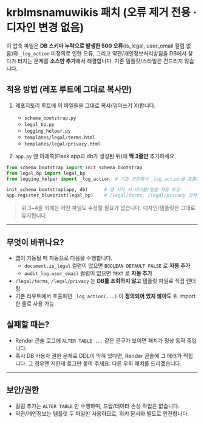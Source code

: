 # krblmsnamuwikis 패치 (오류 제거 전용 · 디자인 변경 없음)

이 압축 파일은 **DB 스키마 누락으로 발생한 500 오류**(is_legal, user_email 컬럼 없음)와
`_log_action` 미정의로 인한 오류, 그리고 약관/개인정보처리방침을 DB에서 찾다가 터지는 문제를
**소스만 추가**해서 해결합니다. 기존 템플릿/스타일은 건드리지 않습니다.

## 적용 방법 (레포 루트에 그대로 복사만)

1) 레포지토리 루트에 이 파일들을 그대로 복사(덮어쓰기 X)합니다.
   - `schema_bootstrap.py`
   - `legal_bp.py`
   - `logging_helper.py`
   - `templates/legal/terms.html`
   - `templates/legal/privacy.html`

2) `app.py` 맨 아래쪽(Flask app과 db가 생성된 뒤)에 **딱 3줄만** 추가하세요.

```python
from schema_bootstrap import init_schema_bootstrap
from legal_bp import legal_bp
from logging_helper import _log_action  # 기존 코드에서 _log_action을 호출한다면 이 import만으로 해결됩니다.

init_schema_bootstrap(app, db)      # 앱 시작 시 테이블/컬럼 자동 보강
app.register_blueprint(legal_bp)    # /legal/terms, /legal/privacy 정적 페이지
```

> 위 3~4줄 외에는 어떤 파일도 수정할 필요가 없습니다.
> 디자인/템플릿은 그대로 유지됩니다.

---

## 무엇이 바뀌나요?

- 앱이 기동될 때 자동으로 다음을 수행합니다.
  - `document.is_legal` 컬럼이 없으면 `BOOLEAN DEFAULT FALSE` 로 **자동 추가**
  - `audit_log.user_email` 컬럼이 없으면 `TEXT` 로 **자동 추가**
- `/legal/terms`, `/legal/privacy` 는 **DB를 조회하지 않고** 템플릿 파일로 직접 렌더링
- 기존 라우트에서 호출하던 `_log_action(...)` 이 **정의되어 있지 않아도** 위 import 한 줄로 사용 가능

## 실패할 때는?

- Render 콘솔 로그에 `ALTER TABLE ...` 같은 문구가 보이면 패치가 정상 동작 중입니다.
- 혹시 DB 사용자 권한 문제로 DDL이 막혀 있다면, Render 콘솔에 그 에러가 찍힙니다.
  그 경우엔 저한테 로그만 붙여 주세요. 다른 우회 패치를 드리겠습니다.

---

## 보안/권한

- 컬럼 추가는 `ALTER TABLE` 만 수행하며, 드랍/데이터 손상 작업은 없습니다.
- 약관/개인정보는 템플릿 두 파일만 사용하므로, 위키 문서와 별도로 안전합니다.